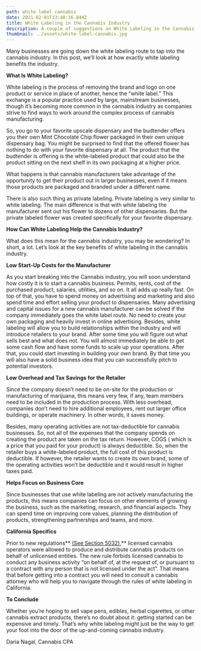 ```yaml
---
path: white label cannabis
date: 2021-02-01T13:48:16.844Z
title: White Labeling in the Cannabis Industry
description: A couple of suggestions on White Labeling in the Cannabis Industry
thumbnail: ../assets/white-label-cannabis.jpg
---
```

Many businesses are going down the white labeling route to tap into the cannabis industry. In this post, we’ll look at how exactly white labeling benefits the industry.

**What Is White Labeling?**

White labeling is the process of removing the brand and logo on one product or service in place of another, hence the “white label.” This exchange is a popular practice used by large, mainstream businesses, though it’s becoming more common in the cannabis industry as companies strive to find ways to work around the complex process of cannabis manufacturing.

So, you go to your favorite upscale dispensary and the budtender offers you their own Mint Chocolate Chip flower packaged in their own unique dispensary bag. You might be surprised to find that the offered flower has nothing to do with your favorite dispensary at all. The product that the budtender is offering is the white-labeled product that could also be the product sitting on the next shelf in its own packaging at a higher price.

What happens is that cannabis manufacturers take advantage of the opportunity to get their product out in larger businesses, even if it means those products are packaged and branded under a different name.

There is also such thing as private labeling. Private labeling is very similar to white labeling. The main difference is that with white labeling the manufacturer sent out his flower to dozens of other dispensaries. But the private labeled flower was created specifically for your favorite dispensary.

**How Can White Labeling Help the Cannabis Industry?**

What does this mean for the cannabis industry, you may be wondering? In short, a lot. Let’s look at the key benefits of white labeling in the cannabis industry.

**Low Start-Up Costs for the Manufacturer**

As you start breaking into the Cannabis industry, you will soon understand how costly it is to start a cannabis business. Permits, rents, cost of the purchased product, salaries, utilities, and so on. It all adds up really fast. On top of that, you have to spend money on advertising and marketing and also spend time and effort selling your product to dispensaries. Many advertising and capital issues for a new cannabis manufacturer can be solved if the company immediately goes the white label route. No need to create your own packaging and heavily invest in online advertising. Besides, white labeling will allow you to build relationships within the industry and will introduce retailers to your brand. After some time you will figure out what sells best and what does not. You will almost immediately be able to get some cash flow and have some funds to scale up your operations. After that, you could start investing in building your own brand. By that time you will also have a solid business idea that you can successfully pitch to potential investors.

**Low Overhead and Tax Savings for the Retailer**

Since the company doesn’t need to be on-site for the production or manufacturing of marijuana, this means very few, if any, team members need to be included in the production process. With less overhead, companies don’t need to hire additional employees, rent out larger office buildings, or operate machinery. In other words, it saves money.

Besides, many operating activities are not tax-deductible for cannabis businesses. So, not all of the expenses that the company spends on creating the product are taken on the tax return. However, COGS ( which is a price that you paid for your product) is always deductible. So, when the retailer buys a white-labeled product, the full cost of this product is deductible. If however, the retailer wants to create its own brand, some of the operating activities won’t be deductible and it would result in higher taxes paid.  

**Helps Focus on Business Core**

Since businesses that use white labeling are not actively manufacturing the products, this means companies can focus on other elements of growing the business, such as the marketing, research, and financial aspects. They can spend time on improving core values, planning the distribution of products, strengthening partnerships and teams, and more.

**California Specifics**

Prior to new regulations** [(See Section 5032)](https://bcc.ca.gov/law_regs/cannabis_order_of_adoption.pdf),** licensed cannabis operators were allowed to produce and distribute cannabis products on behalf of unlicensed entities. The new rule forbids licensed cannabis to conduct any business activity “on behalf of, at the request of, or pursuant to a contract with any person that is not licensed under the act”. That means that before getting into a contract you will need to consult a cannabis attorney who will help you to navigate through the rules of white labeling in California.

**To Conclude**

Whether you’re hoping to sell vape pens, edibles, herbal cigarettes, or other cannabis extract products, there’s no doubt about it: getting started can be expensive and timely. That’s why white labeling might just be the way to get your foot into the door of the up-and-coming cannabis industry.

Daria Nagal, Cannabis CPA
